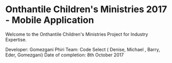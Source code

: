 <h1>Onthantile Children's Ministries 2017 - Mobile Application</h1>

Welcome to the Onthantile Children's Ministries Project for Industry Expertise. 

Developer: Gomezgani Phiri
Team: Code Select ( Denise, Michael , Barry, Eder, Gomezgani)
Date of completion: 8th October 2017
